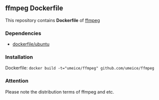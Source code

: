 ## ffmpeg Dockerfile


This repository contains **Dockerfile** of [ffmpeg](http://www.ffmpeg.org/)


### Dependencies

* [dockerfile/ubuntu](http://dockerfile.github.io/#/ubuntu)


### Installation

Dockerfile: `docker build -t="umeice/ffmpeg" github.com/umeice/ffmpeg`

### Attention

Please note the distribution terms of ffmpeg and etc.
